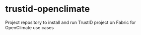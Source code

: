 # trustid-openclimate
Project repository to install and run TrustID project on Fabric for OpenClimate use cases
